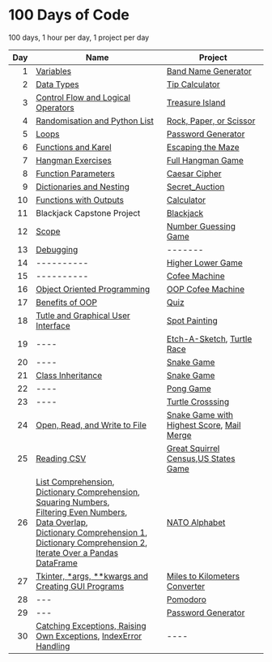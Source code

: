 # 100 Days of Code

100 days, 1 hour per day, 1 project per day

| Day | Name | Project | 
| ---: | ---- | ------- |
| 1 | <a href="https://github.com/MytrucNguyen/Python-100DaysOfCode/tree/main/Day_001">Variables</a>| <a href="https://github.com/MytrucNguyen/Python-100DaysOfCode/blob/main/Day_001/Projects/main.py">Band Name Generator</a> |
| 2 | <a href="https://github.com/MytrucNguyen/Python-100DaysOfCode/tree/main/Day_002">Data Types</a>| <a href="https://github.com/MytrucNguyen/Python-100DaysOfCode/blob/main/Day_002/Projects/main.py">Tip Calculator</a> |
| 3 | <a href="https://github.com/MytrucNguyen/Python-100DaysOfCode/tree/main/Day_003">Control Flow and Logical Operators</a>| <a href="https://github.com/MytrucNguyen/Python-100DaysOfCode/blob/main/Day_003/Projects/main.py">Treasure Island</a> |
| 4 | <a href="https://github.com/MytrucNguyen/Python-100DaysOfCode/tree/main/Day_004">Randomisation and Python List</a>| <a href="https://github.com/MytrucNguyen/Python-100DaysOfCode/blob/main/Day_004/Projects/main.py">Rock, Paper, or Scissor</a> |
| 5 | <a href="https://github.com/MytrucNguyen/Python-100DaysOfCode/tree/main/Day_005">Loops</a>| <a href="https://github.com/MytrucNguyen/Python-100DaysOfCode/blob/main/Day_005/Project/Password_Generator/main.py">Password Generator</a> |
| 6 | <a href="https://github.com/MytrucNguyen/Python-100DaysOfCode/tree/main/Day_006/Exercises">Functions and Karel</a>| <a href="https://reeborg.ca/reeborg.html?lang=en&mode=python&menu=worlds%2Fmenus%2Freeborg_intro_en.json&name=Maze&url=worlds%2Ftutorial_en%2Fmaze1.json">Escaping the Maze</a> |
| 7 | <a href="https://github.com/MytrucNguyen/Python-100DaysOfCode/tree/main/Day_007/Exercises">Hangman Exercises</a>| <a href="https://github.com/MytrucNguyen/Python-100DaysOfCode/tree/main/Day_007/Projects/Hangman">Full Hangman Game</a> |
| 8 | <a href="https://github.com/MytrucNguyen/Python-100DaysOfCode/tree/main/Day_008/Exercises">Function Parameters</a>| <a href="https://github.com/MytrucNguyen/Python-100DaysOfCode/tree/main/Day_008/Project/main.py">Caesar Cipher</a> |
| 9 | <a href="https://github.com/MytrucNguyen/Python-100DaysOfCode/tree/main/Day_009/Exercises">Dictionaries and Nesting</a>| <a href="https://github.com/MytrucNguyen/Python-100DaysOfCode/tree/main/Day_009/Project/main.py">Secret_Auction</a> |
| 10 | <a href="https://github.com/MytrucNguyen/Python-100DaysOfCode/tree/main/Day_010/Exercises">Functions with Outputs</a>| <a href="https://github.com/MytrucNguyen/Python-100DaysOfCode/tree/main/Day_010/Project/main.py">Calculator</a> |
| 11 | Blackjack Capstone Project | <a href="https://github.com/MytrucNguyen/Python-100DaysOfCode/tree/main/Day_011/Project/main.py">Blackjack</a> |
| 12 | <a href="https://github.com/MytrucNguyen/Python-100DaysOfCode/tree/main/Day_012/Notes/main.py">Scope</a> | <a href="https://github.com/MytrucNguyen/Python-100DaysOfCode/tree/main/Day_012/Project/main.py">Number Guessing Game</a> |
| 13 | <a href="https://github.com/MytrucNguyen/Python-100DaysOfCode/tree/main/Day_013/Exercises">Debugging</a> | ------- |
| 14 | ---------- | <a href="https://github.com/MytrucNguyen/Python-100DaysOfCode/tree/main/Day_014/Project/main.py">Higher Lower Game</a> |
| 15 | ---------- | <a href="https://github.com/MytrucNguyen/Python-100DaysOfCode/tree/main/Day_015/Project/main.py">Cofee Machine</a> |
| 16 | <a href="https://github.com/MytrucNguyen/Python-100DaysOfCode/tree/main/Day_016/Notes/main.py">Object Oriented Programming</a> | <a href="https://github.com/MytrucNguyen/Python-100DaysOfCode/tree/main/Day_016/Project/main.py">OOP Cofee Machine</a> |
| 17 | <a href="https://github.com/MytrucNguyen/Python-100DaysOfCode/tree/main/Day_017/Classes/main.py">Benefits of OOP</a> | <a href="https://github.com/MytrucNguyen/Python-100DaysOfCode/tree/main/Day_017/Project/main.py">Quiz</a> |
| 18 | <a href="https://github.com/MytrucNguyen/Python-100DaysOfCode/tree/main/Day_018/Exercises">Tutle and Graphical User Interface</a> | <a href="https://github.com/MytrucNguyen/Python-100DaysOfCode/tree/main/Day_018/Project/main.py">Spot Painting</a> |
| 19 | ---- | <a href="https://github.com/MytrucNguyen/Python-100DaysOfCode/tree/main/Day_019/Etch-A-Sketch/main.py">Etch-A-Sketch</a>, <a href="https://github.com/MytrucNguyen/Python-100DaysOfCode/tree/main/Day_019/Turtle_Race/main.py">Turtle Race</a>|
| 20 | ---- | <a href="https://github.com/MytrucNguyen/Python-100DaysOfCode/tree/main/Day_020/Project/main.py">Snake Game</a>|
| 21 | <a href="https://github.com/MytrucNguyen/Python-100DaysOfCode/tree/main/Day_021/Notes/main.py">Class Inheritance</a> | <a href="https://github.com/MytrucNguyen/Python-100DaysOfCode/tree/main/Day_021/Project">Snake Game</a>|
| 22 | ---- | <a href="https://github.com/MytrucNguyen/Python-100DaysOfCode/tree/main/Day_022/Project">Pong Game</a> |
| 23 | ---- | <a href="https://github.com/MytrucNguyen/Python-100DaysOfCode/tree/main/Day_023/Project">Turtle Crosssing</a> |
| 24 | <a href="https://github.com/MytrucNguyen/Python-100DaysOfCode/tree/main/Day_024/Notes">Open, Read, and Write to File</a> | <a href="https://github.com/MytrucNguyen/Python-100DaysOfCode/tree/main/Day_024/Project/Snake">Snake Game with Highest Score</a>, <a href="https://github.com/MytrucNguyen/Python-100DaysOfCode/tree/main/Day_024/Project/Mail_Merge">Mail Merge</a> |
| 25 | <a href="https://github.com/MytrucNguyen/Python-100DaysOfCode/tree/main/Day_025/Notes/Reading_CSV">Reading CSV</a> | <a href="https://github.com/MytrucNguyen/Python-100DaysOfCode/tree/main/Day_025/Project/Great_Squirrel_Census">Great Squirrel Census</a>,<a href="https://github.com/MytrucNguyen/Python-100DaysOfCode/tree/main/Day_025/Project/US_States">US States Game</a> |
| 26 | <a href="https://github.com/MytrucNguyen/Python-100DaysOfCode/tree/main/Day_026/Notes/List_Comprehension">List Comprehension</a>,<br><a href="https://github.com/MytrucNguyen/Python-100DaysOfCode/tree/main/Day_026/Notes/Dictionary_Comprehension">Dictionary Comprehension</a>,<br> <a href="https://github.com/MytrucNguyen/Python-100DaysOfCode/tree/main/Day_026/Exercises/Squaring_Numbers">Squaring Numbers</a>, <br> <a href="https://github.com/MytrucNguyen/Python-100DaysOfCode/tree/main/Day_026/Exercises/Filtering_Even_Numbers">Filtering Even Numbers</a>,<br> <a href="https://github.com/MytrucNguyen/Python-100DaysOfCode/tree/main/Day_026/Exercises/Data_Overlap">Data Overlap</a>,<br> <a href="https://github.com/MytrucNguyen/Python-100DaysOfCode/tree/main/Day_026/Exercises/Dictionary_Comprehension_1">Dictionary Comprehension 1</a>, <br> <a href="https://github.com/MytrucNguyen/Python-100DaysOfCode/tree/main/Day_026/Exercises/Dictionary_Comprehension_2">Dictionary Comprehension 2</a>, <br> <a href="https://github.com/MytrucNguyen/Python-100DaysOfCode/tree/main/Day_026/Notes/Iterate_Over_a_Pandas_DataFrame">Iterate Over a Pandas DataFrame</a>| <a href="https://github.com/MytrucNguyen/Python-100DaysOfCode/tree/main/Day_026/Project">NATO Alphabet</a> |
| 27 | <a href="https://github.com/MytrucNguyen/Python-100DaysOfCode/tree/main/Day_027/Notes">Tkinter, *args, **kwargs and Creating GUI Programs</a> | <a href="https://github.com/MytrucNguyen/Python-100DaysOfCode/tree/main/Day_027/Project/main.py">Miles to Kilometers Converter</a> |
| 28 | --- | <a href="https://github.com/MytrucNguyen/Python-100DaysOfCode/tree/main/Day_028/Project/main.py">Pomodoro</a> |
| 29 | --- | <a href="https://github.com/MytrucNguyen/Python-100DaysOfCode/tree/main/Day_029/Project/main.py">Password Generator</a> |
| 30 | <a href="https://github.com/MytrucNguyen/Python-100DaysOfCode/tree/main/Day_030/Notes/Catching_Exceptions/main.py">Catching Exceptions, Raising Own Exceptions</a>, <a href="https://github.com/MytrucNguyen/Python-100DaysOfCode\Day_030\Exercise\IndexErrorHandling/main.py">IndexError Handling</a> | ---- |
